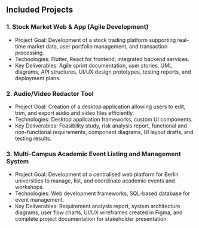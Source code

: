## Included Projects

### 1. Stock Market Web & App (Agile Development)
- Project Goal: Development of a stock trading platform supporting real-time market data, user portfolio management, and transaction processing.
- Technologies: Flutter, React for frontend; integrated backend services.
- Key Deliverables: Agile sprint documentation, user stories, UML diagrams, API structures, UI/UX design prototypes, testing reports, and deployment plans.

### 2. Audio/Video Redactor Tool
- Project Goal: Creation of a desktop application allowing users to edit, trim, and export audio and video files efficiently.
- Technologies: Desktop application frameworks, custom UI components.
- Key Deliverables: Feasibility study, risk analysis report, functional and non-functional requirements, component diagrams, UI layout drafts, and testing results.

### 3. Multi-Campus Academic Event Listing and Management System
- Project Goal: Development of a centralised web platform for Berlin universities to manage, list, and coordinate academic events and workshops.
- Technologies: Web development frameworks, SQL-based database for event management.
- Key Deliverables: Requirement analysis report, system architecture diagrams, user flow charts, UI/UX wireframes created in Figma, and complete project documentation for stakeholder presentation.



